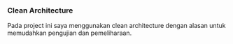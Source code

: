 ### Clean Architecture

Pada project ini saya menggunakan clean architecture dengan alasan untuk memudahkan pengujian dan pemeliharaan.
